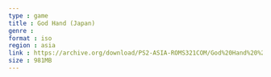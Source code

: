 ```yaml
---
type : game
title : God Hand (Japan)
genre : 
format : iso
region : asia
link : https://archive.org/download/PS2-ASIA-ROMS321COM/God%20Hand%20%28Japan%29.7z
size : 981MB
---
```

